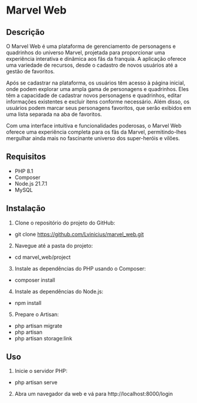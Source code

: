 # Marvel Web

## Descrição
O Marvel Web é uma plataforma de gerenciamento de personagens e quadrinhos do universo Marvel, projetada para proporcionar uma experiência interativa e dinâmica aos fãs da franquia. A aplicação oferece uma variedade de recursos, desde o cadastro de novos usuários até a gestão de favoritos.

Após se cadastrar na plataforma, os usuários têm acesso à página inicial, onde podem explorar uma ampla gama de personagens e quadrinhos. Eles têm a capacidade de cadastrar novos personagens e quadrinhos, editar informações existentes e excluir itens conforme necessário. Além disso, os usuários podem marcar seus personagens favoritos, que serão exibidos em uma lista separada na aba de favoritos.

Com uma interface intuitiva e funcionalidades poderosas, o Marvel Web oferece uma experiência completa para os fãs da Marvel, permitindo-lhes mergulhar ainda mais no fascinante universo dos super-heróis e vilões.

## Requisitos
- PHP 8.1
- Composer
- Node.js 21.7.1
- MySQL

## Instalação
1. Clone o repositório do projeto do GitHub:
- git clone https://github.com/Lvinicius/marvel_web.git

2. Navegue até a pasta do projeto:
- cd marvel_web/project

3. Instale as dependências do PHP usando o Composer:
- composer install

4. Instale as dependências do Node.js:
- npm install

5. Prepare o Artisan: 
- php artisan migrate
- php artisan 
- php artisan storage:link

## Uso
1. Inicie o servidor PHP:
- php artisan serve

2. Abra um navegador da web e vá para http://localhost:8000/login
